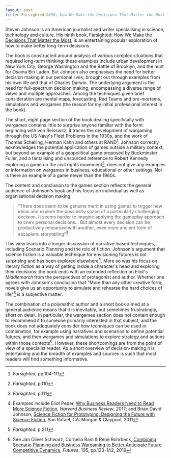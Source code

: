```yaml
---
layout: post
title: Farsighted &#58; How We Make the Decisions That Matter the Most
---
```


Steven Johnson is an American journalist and writer specialising in science, technology and culture. His ninth book, [Farsighted: How We Make the Decisions That Matter the Most](https://amzn.to/2TlWqVD), is an entertaining popular exploration of how to make better long-term decisions. 

The book is constructed around analysis of various complex situations that required long-term thinking: these examples include urban development in New York City, George Washington and the Battle of Brooklyn, and the hunt for Osama Bin Laden. But Johnson also emphasises the need for better decision making in our personal lives, brought out through examples from his own life and that of Charles Darwin. The underlying argument is the need for full-spectrum decision making, encompassing a diverse range of views and multiple approaches. Among the techniques given brief consideration are mental maps, forecasting, Red Teams and pre-mortems, simulations and wargames (the reason for my initial professional interest in the book).

The short, eight page section of the book dealing specifically with wargames contains little to surprise anyone familiar with the form: beginning with von Reisswitz, it traces the development of wargaming through the US Navy's Fleet Problems in the 1930s, and the work of Thomas Schelling, Herman Kahn and others at RAND[^1]. Johnson correctly acknowledges the potential application of games outside a military context, but beyond an example of a geopolitical game proposed by Buckminster Fuller, and a tantalising and unsourced reference to Robert Kennedy exploring a game on the civil rights movement[^2], does not give any examples or information on wargames in business, educational or other settings. Nor is there an example of a game newer than the 1960s. 

The content and conclusion to the games section reflects the general audience of Johnson's book and his focus on individual as well as organisational decision making: 

> “There does seem to be genuine merit in using games to trigger new ideas and explore the possibility space of a particularly challenging decision. It seems harder to imagine applying the gameplay approach to one’s personal decisions... But almost every decision can be productively rehearsed with another, even more ancient form of escapism: storytelling”[^3]

This view leads into a longer discussion of narrative-based techniques, including Scenario Planning and the role of fiction. Johnson's argument that science fiction is a valuable technique for envisioning futures is not surprising and has been explored elsewhere[^4]. More so was his focus on literary fiction as a way of getting inside a character's head and exploring their decisions: the book ends with an extended reflection on Eliot's *Middlemarch* from the perspectives of protagonist and author. Whether one agrees with Johnson's conclusion that "More than any other creative form, novels give us an opportunity to simulate and rehearse the hard choices of life"[^5] is a subjective matter.

The combination of a polymathic author and a short book aimed at a general audience means that it is inevitably, but sometimes frustratingly, short on detail. In particular, the wargames section does not contain enough to recommend it to someone primarily interested in that subject, and the book does not adequately consider how techniques can be used in combination, for example using narratives and scenarios to define potential futures, and then wargames and simulations to explore strategy and actions within those contexts[^6]. However, these shortcomings are from the point of view of a specialist reader. As a short overview of decision-making it is entertaining and the breadth of examples and sources is such that most readers will find something informative. 

[^1]: *Farsighted*, pp.104-111
[^2]: *Farsighted*, p.110
[^3]: *Farsighted*, p.111
[^4]: Examples include Eliot Peper, [Why Business Readers Need to Read More Science Fiction](https://hbr.org/2017/07/why-business-leaders-need-to-read-more-science-fiction), *Harvard Business Review*, 2017; and Brian David Johnson, [Science Fiction for Prototyping: Designing the Future with Science Fiction](https://amzn.to/2H1cMMR), San Rafael, CA: Morgan & Claypool, 2011
[^5]: *Farsighted*, p.211
[^6]: See Jan Oliver Schwarz, Cornelia Ram & René Rohrbeck, [Combining Scenario Planning and Business Wargaming to Better Anticipate Future Competitive Dynamics](https://www.sciencedirect.com/science/article/pii/S0016328718300545), *Futures*, 105, pp.133-142, 2019
